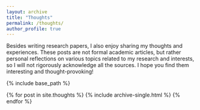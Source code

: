 ```yaml
---
layout: archive
title: "Thoughts"
permalink: /thoughts/
author_profile: true
---
```


Besides writing research papers, I also enjoy sharing my thoughts and experiences. These posts are not formal academic articles, but rather personal reflections on various topics related to my research and interests, so I will not rigorously acknowledge all the sources. I hope you find them interesting and thought-provoking!

{% include base_path %}

{% for post in site.thoughts %}
  {% include archive-single.html %}
{% endfor %}

